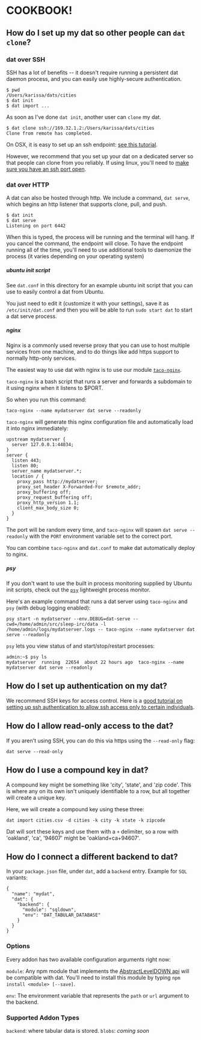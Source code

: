 # COOKBOOK!

## How do I set up my dat so other people can `dat clone`?

### dat over SSH

SSH has a lot of benefits -- it doesn't require running a persistent dat daemon process, and you can easily use highly-secure authentication.

```
$ pwd
/Users/karissa/dats/cities
$ dat init
$ dat import ...
```

As soon as I've done `dat init`, another user can `clone` my dat.

```
$ dat clone ssh://169.32.1.2:/Users/karissa/dats/cities
Clone from remote has completed.
```

On OSX, it is easy to set up an ssh endpoint: [see this tutorial](https://support.apple.com/kb/PH18726?locale=en_US).

However, we recommend that you set up your dat on a dedicated server so that people can clone from you reliably. If using linux, you'll need to [make sure you have an ssh port open](http://www.cyberciti.biz/faq/linux-open-iptables-firewall-port-22-23/).

### dat over HTTP

A dat can also be hosted through http. We include a command, `dat serve`, which begins an http listener that supports clone, pull, and push.

```
$ dat init
$ dat serve
Listening on port 6442
```

When this is typed, the process will be running and the terminal will hang. If you cancel the command, the endpoint will close. To have the endpoint running all of the time, you'll need to use additional tools to daemonize the process (it varies depending on your operating system)

##### ubuntu init script

See `dat.conf` in this directory for an example ubuntu init script that you can use to easily control a dat from Ubuntu.

You just need to edit it (customize it with your settings), save it as `/etc/init/dat.conf` and then you will be able to run `sudo start dat` to start a dat serve process.

##### nginx

Nginx is a commonly used reverse proxy that you can use to host multiple services from one machine, and to do things like add https support to normally http-only services.

The easiest way to use dat with nginx is to use our module [`taco-nginx`](https://www.npmjs.com/package/taco-nginx).

`taco-nginx` is a bash script that runs a server and forwards a subdomain to it using nginx when it listens to $PORT.

So when you run this command:

```
taco-nginx --name mydatserver dat serve --readonly
```

`taco-nginx` will generate this nginx configuration file and automatically load it into nginx immediately:

```
upstream mydatserver {
  server 127.0.0.1:44034;
}
server {
  listen 443;
  listen 80;
  server_name mydatserver.*;
  location / {
    proxy_pass http://mydatserver;
    proxy_set_header X-Forwarded-For $remote_addr;
    proxy_buffering off;
    proxy_request_buffering off;
    proxy_http_version 1.1;
    client_max_body_size 0;
  }
}
```

The port will be random every time, and `taco-nginx` will spawn `dat serve --readonly` with the `PORT` environment variable set to the correct port.

You can combine `taco-nginx` and `dat.conf` to make dat automatically deploy to nginx.

##### psy

If you don't want to use the built in process monitoring supplied by Ubuntu init scripts, check out the [`psy`](https://www.npmjs.com/package/psy) lightweight process monitor.

Here's an example command that runs a dat server using `taco-nginx` and `psy` (with debug logging enabled):

```
psy start -n mydatserver --env.DEBUG=dat-serve --cwd=/home/admin/src/sleep-irc/data -l /home/admin/logs/mydatserver.logs -- taco-nginx --name mydatserver dat serve --readonly
```

`psy` lets you view status of and start/stop/restart processes:

```
admin:~$ psy ls
mydatserver  running  22654  about 22 hours ago  taco-nginx --name mydatserver dat serve --readonly
```

## How do I set up authentication on my dat?

We recommend SSH keys for access control. Here is a [good tutorial on setting up ssh authentication to allow ssh access only to certain individuals](https://www.digitalocean.com/community/tutorials/how-to-set-up-ssh-keys--2).

## How do I allow read-only access to the dat?

If you aren't using SSH, you can do this via https using the `--read-only` flag:

```
dat serve --read-only
```

## How do I use a compound key in dat?

A compound key might be something like 'city', 'state', and 'zip code'. This is where any on its own isn't uniquely identifiable to a row, but all together will create a unique key.

Here, we will create a compound key using these three:

```
dat import cities.csv -d cities -k city -k state -k zipcode
```

Dat will sort these keys and use them with a `+` delimiter, so a row with 'oakland', 'ca', '94607' might be 'oakland+ca+94607'.

## How do I connect a different backend to dat?

In your `package.json` file, under `dat`, add a `backend` entry. Example for `SQL` variants:

```
{
  "name": "mydat",
  "dat": {
    "backend": {
      "module": "sqldown",
      "env": "DAT_TABULAR_DATABASE"
    }
  }
}
```

### Options

Every addon has two available configuration arguments right now:

`module`: Any npm module that implements the [AbstractLevelDOWN api](https://github.com/Level/abstract-leveldown) will be compatible with dat. You'll need to install this module by typing `npm install <module> [--save]`.

`env`: The environment variable that represents the `path` or `url` argument to the backend.


### Supported Addon Types

`backend`: where tabular data is stored.
`blobs`: *coming soon*

